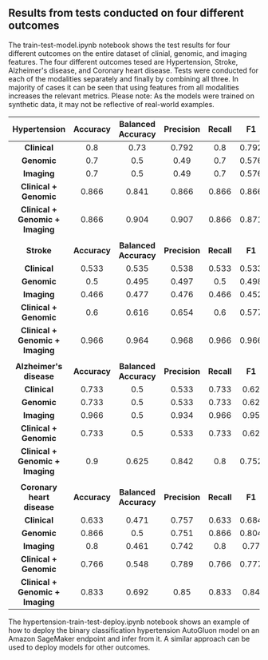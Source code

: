 ## Results from tests conducted on four different outcomes

The train-test-model.ipynb notebook shows the test results for four different outcomes on the entire dataset of clinial, genomic, and imaging features. The four different outcomes tesed are Hypertension, Stroke, Alzheimer's disease, and Coronary heart disease. Tests were conducted for each of the modalities separately and finally by combining all three. In majority of cases it can be seen that using features from all modalities increases the relevant metrics. Please note: As the models were trained on synthetic data, it may not be reflective of real-world examples. 

|         **Hypertension**         | **Accuracy** | **Balanced Accuracy** | **Precision** | **Recall** | **F1** |
|:--------------------------------:|:------------:|:---------------------:|:-------------:|:----------:|:------:|
|           **Clinical**           |          0.8 |                  0.73 |         0.792 |        0.8 |  0.792 |
|           **Genomic**            |          0.7 |                   0.5 |          0.49 |        0.7 |  0.576 |
|           **Imaging**            |          0.7 |                   0.5 |          0.49 |        0.7 |  0.576 |
|      **Clinical + Genomic**      |        0.866 |                 0.841 |         0.866 |      0.866 |  0.866 |
| **Clinical + Genomic + Imaging** |        0.866 |                 0.904 |         0.907 |      0.866 |  0.871 |
|                                  |              |                       |               |            |        |
|            **Stroke**            | **Accuracy** | **Balanced Accuracy** | **Precision** | **Recall** | **F1** |
|           **Clinical**           |        0.533 |                 0.535 |         0.538 |      0.533 |  0.533 |
|           **Genomic**            |          0.5 |                 0.495 |         0.497 |        0.5 |  0.498 |
|           **Imaging**            |        0.466 |                 0.477 |         0.476 |      0.466 |  0.452 |
|      **Clinical + Genomic**      |          0.6 |                 0.616 |         0.654 |        0.6 |  0.577 |
| **Clinical + Genomic + Imaging** |        0.966 |                 0.964 |         0.968 |      0.966 |  0.966 |
|                                  |              |                       |               |            |        |
|       **Alzheimer's disease**    | **Accuracy** | **Balanced Accuracy** | **Precision** | **Recall** | **F1** |
|           **Clinical**           |        0.733 |                   0.5 |         0.533 |      0.733 |   0.62 |
|           **Genomic**            |        0.733 |                   0.5 |         0.533 |      0.733 |   0.62 |
|           **Imaging**            |        0.966 |                   0.5 |         0.934 |      0.966 |   0.95 |
|      **Clinical + Genomic**      |        0.733 |                   0.5 |         0.533 |      0.733 |   0.62 |
| **Clinical + Genomic + Imaging** |          0.9 |                 0.625 |         0.842 |        0.8 |  0.752 |
|                                  |              |                       |               |            |        |
|      **Coronary heart disease**  | **Accuracy** | **Balanced Accuracy** | **Precision** | **Recall** | **F1** |
|           **Clinical**           |        0.633 |                 0.471 |         0.757 |      0.633 |  0.684 |
|           **Genomic**            |        0.866 |                   0.5 |         0.751 |      0.866 |  0.804 |
|           **Imaging**            |          0.8 |                 0.461 |         0.742 |        0.8 |   0.77 |
|      **Clinical + Genomic**      |        0.766 |                 0.548 |         0.789 |      0.766 |  0.777 |
| **Clinical + Genomic + Imaging** |        0.833 |                 0.692 |          0.85 |      0.833 |   0.84 |

The hypertension-train-test-deploy.ipynb notebook shows an example of how to deploy the binary classification hypertension AutoGluon model on an Amazon SageMaker endpoint and infer from it. A similar approach can be used to deploy models for other outcomes.